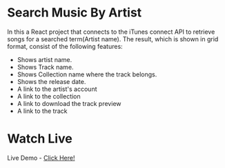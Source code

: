 # Search Music By Artist

In this a React project that connects to the iTunes connect API to retrieve songs for a searched term(Artist name). The result, which is shown in grid format, consist of the following features:
* Shows artist name.
* Shows Track name.
* Shows Collection name where the track belongs.
* Shows the release date.
* A link to the artist's account
*  A link to the collection
* A link to download the track preview
* A link to the track

# Watch Live
Live Demo - [Click Here!](https://searchartist.herokuapp.com/)
